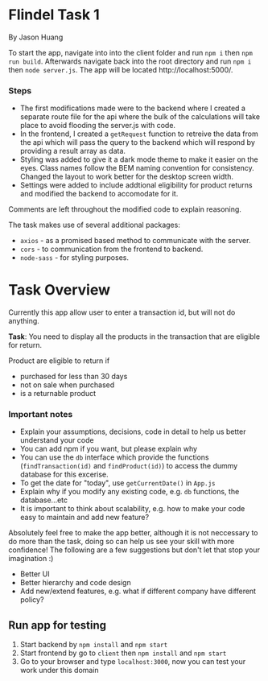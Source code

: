 # Flindel Task 1
By Jason Huang

To start the app, navigate into into the client folder and run `npm i` then `npm run build`. Afterwards navigate back into the root directory and run `npm i` then `node server.js`. The app will be located http://localhost:5000/.

### Steps

- The first modifications made were to the backend where I created a separate route file for the api where the bulk of the calculations will take place to avoid flooding the server.js with code.
- In the frontend, I created a `getRequest` function to retreive the data from the api which will pass the query to the backend which will respond by providing a result array as data.
- Styling was added to give it a dark mode theme to make it easier on the eyes. Class names follow the BEM naming convention for consistency. Changed the layout to work better for the desktop screen width.
- Settings were added to include addtional eligibility for product returns and modified the backend to accomodate for it.

Comments are left throughout the modified code to explain reasoning.

The task makes use of several additional packages:

- `axios` - as a promised based method to communicate with the server.
- `cors` - to communication from the frontend to backend.
- `node-sass` - for styling purposes.

# Task Overview

Currently this app allow user to enter a transaction id, but will not do anything.

**Task**: You need to display all the products in the transaction that are eligible for return.

Product are eligible to return if

- purchased for less than 30 days
- not on sale when purchased
- is a returnable product

### Important notes

- Explain your assumptions, decisions, code in detail to help us better understand your code
- You can add npm if you want, but please explain why
- You can use the `db` interface which provide the functions (`findTransaction(id)` and `findProduct(id)`) to access the dummy database for this excerise.
- To get the date for "today", use `getCurrentDate()` in `App.js`
- Explain why if you modify any existing code, e.g. `db` functions, the database...etc
- It is important to think about scalability, e.g. how to make your code easy to maintain and add new feature?

Absolutely feel free to make the app better, although it is not neccessary to do more than the task, doing so can help us see your skill with more confidence! The following are a few suggestions but don't let that stop your imagination :)

- Better UI
- Better hierarchy and code design
- Add new/extend features, e.g. what if different company have different policy?

## Run app for testing

1. Start backend by `npm install` and `npm start`
2. Start frontend by go to `client` then `npm install` and `npm start`
3. Go to your browser and type `localhost:3000`, now you can test your work under this domain
